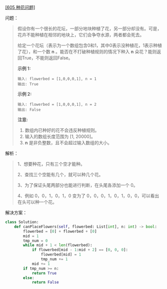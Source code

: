 [[605 种花问题]](https://leetcode-cn.com/problems/can-place-flowers/)

问题：

> 假设你有一个很长的花坛，一部分地块种植了花，另一部分却没有。可是，花卉不能种植在相邻的地块上，它们会争夺水源，两者都会死去。
>
> 给定一个花坛（表示为一个数组包含0和1，其中0表示没种植花，1表示种植了花），和一个数 **n** 。能否在不打破种植规则的情况下种入 **n** 朵花？能则返回True，不能则返回False。
>
> **示例 1:**
>
> ```
> 输入: flowerbed = [1,0,0,0,1], n = 1
> 输出: True
> ```
>
> **示例 2:**
>
> ```
> 输入: flowerbed = [1,0,0,0,1], n = 2
> 输出: False
> ```
>
> **注意:**
>
> 1. 数组内已种好的花不会违反种植规则。
> 2. 输入的数组长度范围为 [1, 20000]。
> 3. **n** 是非负整数，且不会超过输入数组的大小。



解析：

> 1、想要种花，只有三个空才能种。
>
> 2、查找三个空能有几个，就可以种几个花。
>
> 3、为了保证头尾两部分也能进行判断，在头尾各添加一个 0。
>
> 4、例如 0，0，1，0，1，0 变为了 0，0，0，1，0，1，0，0，可以看出在头可以种一个花。



解决方案：

```python
class Solution:
    def canPlaceFlowers(self, flowerbed: List[int], n: int) -> bool:
        flowerbed = [0] + flowerbed + [0]
        mid = 1
        tmp_num = 0
        while mid + 1 < len(flowerbed):
            if flowerbed[mid - 1:mid + 2] == [0, 0, 0]:
                flowerbed[mid] = 1
                tmp_num += 1
            mid += 1
        if tmp_num >= n:
            return True
        else:
            return False
```

